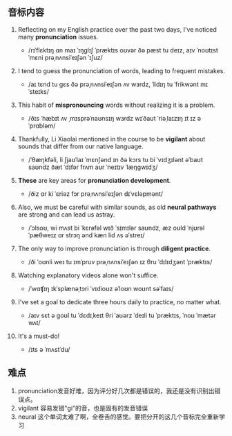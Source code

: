 ## 音标内容

1. Reflecting on my English practice over the past two days, I've noticed many **pronunciation** issues.
   - /rɪˈflɛktɪŋ ɑn maɪ ˈɪŋɡlɪʃ ˈpræktɪs oʊvər ðə pæst tu deɪz, aɪv ˈnoʊtɪst ˈmɛni prəˌnʌnsiˈeɪʃən ˈɪʃuz/

2. I tend to guess the pronunciation of words, leading to frequent mistakes.
   - /aɪ tɛnd tu ɡɛs ðə prəˌnʌnsiˈeɪʃən ʌv wɜrdz, ˈlidɪŋ tu ˈfrikwənt mɪˈsteɪks/

3. This habit of **mispronouncing** words without realizing it is a problem.
   - /ðɪs ˈhæbɪt ʌv ˌmɪsprəˈnaʊnsɪŋ wɜrdz wɪˈðaʊt ˈriəˌlaɪzɪŋ ɪt ɪz ə ˈprɑbləm/

4. Thankfully, Li Xiaolai mentioned in the course to be **vigilant** about sounds that differ from our native language.
   - /ˈθæŋkfəli, li ʃjaʊˈlaɪ ˈmɛnʃənd ɪn ðə kɔrs tu bi ˈvɪdʒɪlənt əˈbaʊt saʊndz ðæt ˈdɪfər frʌm aʊr ˈneɪtɪv ˈlæŋɡwɪdʒ/

5. **These** are key areas for **pronunciation development**.
   - /ðiz ɑr ki ˈɛriəz fɔr prəˌnʌnsiˈeɪʃən dɪˈvɛləpmənt/

6. Also, we must be careful with similar sounds, as old **neural pathways** are strong and can lead us astray.
   - /ˈɔlsoʊ, wi mʌst bi ˈkɛrəfəl wɪð ˈsɪmɪlər saʊndz, æz oʊld ˈnjʊrəl ˈpæθweɪz ɑr strɔŋ ənd kæn lid ʌs əˈstreɪ/

7. The only way to improve pronunciation is through **diligent practice**.
   - /ði ˈoʊnli weɪ tu ɪmˈpruv prəˌnʌnsiˈeɪʃən ɪz θru ˈdɪlɪdʒənt ˈpræktɪs/

8. Watching explanatory videos alone won't suffice.
   - /ˈwɑʧɪŋ ɪkˈsplænəˌtɔri ˈvɪdioʊz əˈloʊn woʊnt səˈfaɪs/

9. I've set a goal to dedicate three hours daily to practice, no matter what.
   - /aɪv sɛt ə ɡoʊl tu ˈdɛdɪˌkeɪt θri ˈaʊərz ˈdeɪli tu ˈpræktɪs, ˈnoʊ ˈmætər wʌt/

10. It's a must-do!
    - /ɪts ə ˈmʌstˈdu/
## 难点
1. pronunciation发音好难，因为评分好几次都是错误的，我还是没有识别出错误点。
2. vigilant 容易发错"gi"的音，也是固有的发音错误
3. neural 这个单词太难了啊，全卷舌的感觉。要把分开的这几个音标完全重新学习
   
